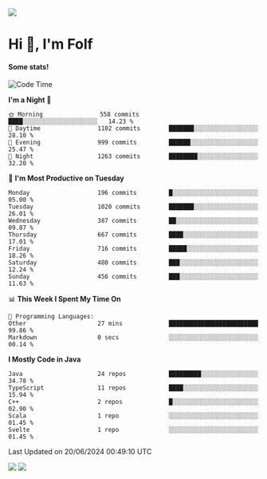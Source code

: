 <img src="https://komarev.com/ghpvc/?username=itsfolf"/>
<h1>Hi 👋, I'm Folf</h1>


#### Some stats!
<!--START_SECTION:waka-->
![Code Time](http://img.shields.io/badge/Code%20Time-2%2C242%20hrs%205%20mins-blue)

**I'm a Night 🦉** 

```text
🌞 Morning                558 commits         ████░░░░░░░░░░░░░░░░░░░░░   14.23 % 
🌆 Daytime                1102 commits        ███████░░░░░░░░░░░░░░░░░░   28.10 % 
🌃 Evening                999 commits         ██████░░░░░░░░░░░░░░░░░░░   25.47 % 
🌙 Night                  1263 commits        ████████░░░░░░░░░░░░░░░░░   32.20 % 
```
📅 **I'm Most Productive on Tuesday** 

```text
Monday                   196 commits         █░░░░░░░░░░░░░░░░░░░░░░░░   05.00 % 
Tuesday                  1020 commits        ███████░░░░░░░░░░░░░░░░░░   26.01 % 
Wednesday                387 commits         ██░░░░░░░░░░░░░░░░░░░░░░░   09.87 % 
Thursday                 667 commits         ████░░░░░░░░░░░░░░░░░░░░░   17.01 % 
Friday                   716 commits         █████░░░░░░░░░░░░░░░░░░░░   18.26 % 
Saturday                 480 commits         ███░░░░░░░░░░░░░░░░░░░░░░   12.24 % 
Sunday                   456 commits         ███░░░░░░░░░░░░░░░░░░░░░░   11.63 % 
```


📊 **This Week I Spent My Time On** 

```text
💬 Programming Languages: 
Other                    27 mins             █████████████████████████   99.86 % 
Markdown                 0 secs              ░░░░░░░░░░░░░░░░░░░░░░░░░   00.14 % 
```

**I Mostly Code in Java** 

```text
Java                     24 repos            █████████░░░░░░░░░░░░░░░░   34.78 % 
TypeScript               11 repos            ████░░░░░░░░░░░░░░░░░░░░░   15.94 % 
C++                      2 repos             █░░░░░░░░░░░░░░░░░░░░░░░░   02.90 % 
Scala                    1 repo              ░░░░░░░░░░░░░░░░░░░░░░░░░   01.45 % 
Svelte                   1 repo              ░░░░░░░░░░░░░░░░░░░░░░░░░   01.45 % 
```




 Last Updated on 20/06/2024 00:49:10 UTC
<!--END_SECTION:waka-->
<a src="https://discord.com/users/1090088995976925305"><img src="https://lanyard-profile-readme.vercel.app/api/1090088995976925305"/></a></td> 
<img src="https://hit.yhype.me/github/profile?user_id=9268058"/>

